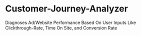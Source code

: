 # Customer-Journey-Analyzer
Diagnoses Ad/Website Performance Based On User Inputs Like Clickthrough-Rate, Time On Site, and Conversion Rate
